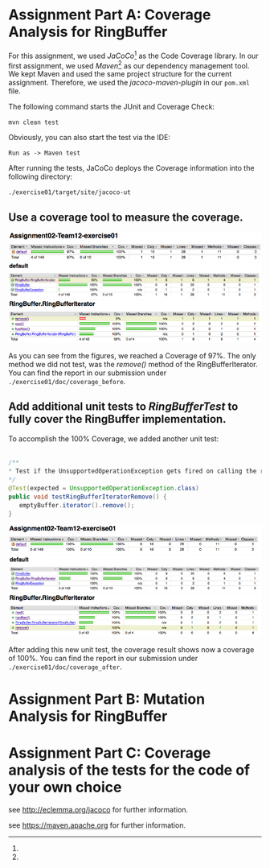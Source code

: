 # Assignment Part A: Coverage Analysis for RingBuffer

For this assignment, we used *JaCoCo*[^1] as the Code Coverage library. In our first assignment, we used *Maven*[^2] as our dependency management tool. We kept Maven and used the same project structure for the current assignment. Therefore, we used the *jacoco-maven-plugin* in our `pom.xml` file.

The following command starts the JUnit and Coverage Check:
    
    mvn clean test

Obviously, you can also start the test via the IDE:

    Run as -> Maven test

After running the tests, JaCoCo deploys the Coverage information into the following directory:

    ./exercise01/target/site/jacoco-ut

## Use a coverage tool to measure the coverage.

![Coverage Check Results 1](images/img01.png)
![Coverage Check Results 2](images/img02.png)
![Coverage Check Results 3](images/img03.png)

As you can see from the figures, we reached a Coverage of 97%. The only method we did not test, was the *remove()* method of the RingBufferIterator. You can find the report in our submission under `./exercise01/doc/coverage_before`.

## Add additional unit tests to *RingBufferTest* to fully cover the RingBuffer implementation.

To accomplish the 100% Coverage, we added another unit test:

```java

/**
* Test if the UnsupportedOperationException gets fired on calling the remove() method.
*/
@Test(expected = UnsupportedOperationException.class)
public void testRingBufferIteratorRemove() {
   emptyBuffer.iterator().remove();
}

```

![Coverage Check Results 4](images/img04.png)
![Coverage Check Results 5](images/img05.png)
![Coverage Check Results 6](images/img06.png)

After adding this new unit test, the coverage result shows now a coverage of 100%. You can find the report in our submission under `./exercise01/doc/coverage_after`.

# Assignment Part B: Mutation Analysis for RingBuffer

# Assignment Part C: Coverage analysis of the tests for the code of your own choice


[^1]:
see <http://eclemma.org/jacoco> for further information.
[^2]:
see <https://maven.apache.org> for further information.
